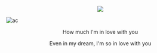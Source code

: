   <p align="center"><img src="https://komarev.com/ghpvc/?username=ovxrdose&color=95b870&plastic&label=souls+⠀"></img></p>

![ac](https://files.catbox.moe/uyqs9e.png)

<p align="center">How much I'm in love with you
<p align="center">Even in my dream, I'm so in love with you
